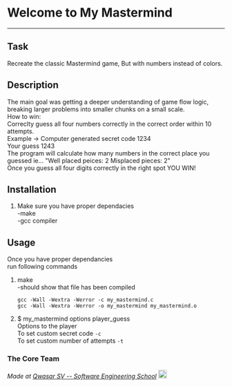# Welcome to My Mastermind
***

## Task
Recreate the classic Mastermind game, But with numbers instead of colors.

## Description
The main goal was getting a deeper understanding of game flow logic, breaking larger problems into smaller chunks on
a small scale.<br>
How to win:<br>
Correclty guess all four numbers correctly in the correct order within 10 attempts.<br>
Example -> Computer generated secret code 1234<br>
Your guess 1243<br>
The program will calculate how many numbers in the correct place you guessed ie... "Well placed peices: 2 Misplaced pieces: 2"<br>
Once you guess all four digits correctly in the right spot YOU WIN!<br>


## Installation
1. Make sure you have proper dependacies<br>
    -make<br>
    -gcc compiler<br>

## Usage
Once you have proper dependancies<br> 
run following commands<br>
1. make <br>
    -should show that file has been compiled
    ```
    gcc -Wall -Wextra -Werror -c my_mastermind.c 
    gcc -Wall -Wextra -Werror -o my_mastermind my_mastermind.o
    ```
2.  $ my_mastermind options player_guess<br>
    Options to the player <br>
    To set custom secret code `-c` <br>
    To set custom number of attempts `-t`<br>

### The Core Team


<span><i>Made at <a href="https://qwasar.io">Qwasar SV -- Software Engineering School</a></i></span>
<span><img alt="Qwasar SV -- Software Engineering School's Logo" src="https://storage.googleapis.com/qwasar-public/qwasar-logo_50x50.png" width='20px'></span>